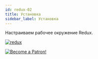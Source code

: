 ```yaml
---
id: redux-02
title: Установка
sidebar_label: Установка
---
```


Настраиваем рабочее окружение Redux.

[![redux](/img/redux/02.gif)](https://youtu.be/xTjsEphn7Pg)

[![Become a Patron!](/img/logo/patreon.jpg)](https://www.patreon.com/bePatron?u=31769291)
